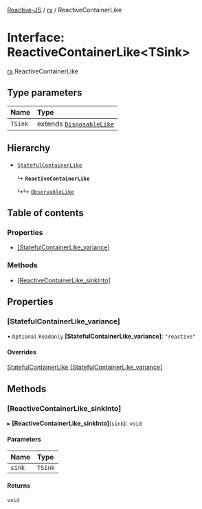 [Reactive-JS](../README.md) / [rx](../modules/rx.md) / ReactiveContainerLike

# Interface: ReactiveContainerLike<TSink\>

[rx](../modules/rx.md).ReactiveContainerLike

## Type parameters

| Name | Type |
| :------ | :------ |
| `TSink` | extends [`DisposableLike`](util.DisposableLike.md) |

## Hierarchy

- [`StatefulContainerLike`](containers.StatefulContainerLike.md)

  ↳ **`ReactiveContainerLike`**

  ↳↳ [`ObservableLike`](rx.ObservableLike.md)

## Table of contents

### Properties

- [[StatefulContainerLike\_variance]](rx.ReactiveContainerLike.md#[statefulcontainerlike_variance])

### Methods

- [[ReactiveContainerLike\_sinkInto]](rx.ReactiveContainerLike.md#[reactivecontainerlike_sinkinto])

## Properties

### [StatefulContainerLike\_variance]

• `Optional` `Readonly` **[StatefulContainerLike\_variance]**: ``"reactive"``

#### Overrides

[StatefulContainerLike](containers.StatefulContainerLike.md).[[StatefulContainerLike_variance]](containers.StatefulContainerLike.md#[statefulcontainerlike_variance])

## Methods

### [ReactiveContainerLike\_sinkInto]

▸ **[ReactiveContainerLike_sinkInto]**(`sink`): `void`

#### Parameters

| Name | Type |
| :------ | :------ |
| `sink` | `TSink` |

#### Returns

`void`
